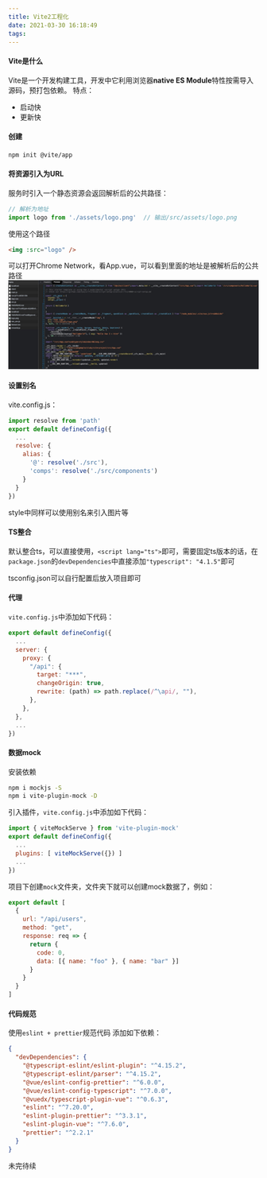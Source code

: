 ```yaml
---
title: Vite2工程化
date: 2021-03-30 16:18:49
tags:
---
```


#### Vite是什么
Vite是一个开发构建工具，开发中它利用浏览器**native ES Module**特性按需导入源码，预打包依赖。
特点：
- 启动快
- 更新快

#### 创建
```bash
npm init @vite/app
```

#### 将资源引入为URL
服务时引入一个静态资源会返回解析后的公共路径：
```js
// 解析为地址
import logo from './assets/logo.png'  // 输出/src/assets/logo.png
```
使用这个路径
```html
<img :src="logo" />
```
可以打开Chrome Network，看App.vue，可以看到里面的地址是被解析后的公共路径
![image](./Vite2工程化/20210330162917.jpg)

#### 设置别名
vite.config.js：
```js
import resolve from 'path'
export default defineConfig({
  ...
  resolve: {
    alias: {
      '@': resolve('./src'),
      'comps': resolve('./src/components')
    }
  }
})
```
style中同样可以使用别名来引入图片等

#### TS整合
默认整合ts，可以直接使用，`<script lang="ts">`即可，需要固定ts版本的话，在`package.json`的`devDependencies`中直接添加`"typescript": "4.1.5"`即可

tsconfig.json可以自行配置后放入项目即可

#### 代理
`vite.config.js`中添加如下代码：
```js
export default defineConfig({
  ...
  server: {
    proxy: {
      "/api": {
        target: "***",
        changeOrigin: true,
        rewrite: (path) => path.replace(/^\api/, ""),
      },
    },
  },
  ...
})
```
#### 数据mock

安装依赖
```bash
npm i mockjs -S
npm i vite-plugin-mock -D
```
引入插件，`vite.config.js`中添加如下代码：
```js
import { viteMockServe } from 'vite-plugin-mock'
export default defineConfig({
  ...
  plugins: [ viteMockServe({}) ]
  ...
})
```
项目下创建`mock`文件夹，文件夹下就可以创建mock数据了，例如：
```js
export default [
  {
    url: "/api/users",
    method: "get",
    response: req => {
      return {
        code: 0,
        data: [{ name: "foo" }, { name: "bar" }]
      }
    }
  }
]
```

#### 代码规范
使用`eslint + prettier`规范代码
添加如下依赖：
```json
{
  "devDependencies": {
    "@typescript-eslint/eslint-plugin": "^4.15.2",
    "@typescript-eslint/parser": "^4.15.2",
    "@vue/eslint-config-prettier": "^6.0.0",
    "@vue/eslint-config-typescript": "^7.0.0",
    "@vuedx/typescript-plugin-vue": "^0.6.3",
    "eslint": "^7.20.0",
    "eslint-plugin-prettier": "^3.3.1",
    "eslint-plugin-vue": "^7.6.0",
    "prettier": "^2.2.1"
  }
}
```

未完待续
